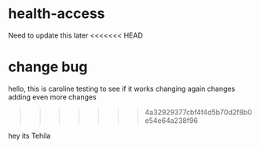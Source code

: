 # health-access
Need to update this later
<<<<<<< HEAD

change bug
=======
hello, this is caroline testing to see if it works
changing again
changes 
adding even more changes 
>>>>>>> 4a32929377cbf4f4d5b70d2f8b0e54e64a238f96

hey its Tehila
